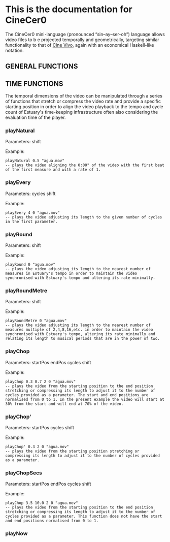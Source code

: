 # This is the documentation for CineCer0
The CineCer0 mini-language (pronounced “sin–ay–ser-oh”) language allows video files to b e projected temporally and geometrically, targeting similar functionality to that of [Cine Vivo](https://github.com/essteban/CineVivo), again with an economical Haskell-like notation.

## GENERAL FUNCTIONS


## TIME FUNCTIONS

The temporal dimensions of the video can be manipulated through a series of functions that stretch or compress the video rate and provide a specific starting position in order to align the video playback to the tempo and cycle count of Estuary's time-keeping infrastructure often also considering the evaluation time of the player.

### playNatural   

Parameters: shift

Example: 

```
playNatural 0.5 "agua.mov"  
-- plays the video aligning the 0:00" of the video with the first beat of the first measure and with a rate of 1. 

```

### playEvery

Parameters: cycles shift 

Example: 

```
playEvery 4 0 "agua.mov"  
-- plays the video adjusting its length to the given number of cycles in the first parameter. 

```

### playRound

Parameters: shift 

Example: 

```
playRound 0 "agua.mov"  
-- plays the video adjusting its length to the nearest number of measures in Estuary's tempo in order to maintain the video synchronised with Estuary's tempo and altering its rate minimally. 

```

### playRoundMetre

Parameters: shift 

Example: 

```
playRoundMetre 0 "agua.mov"  
-- plays the video adjusting its length to the nearest number of measures multiple of 2,4,8,16,etc. in order to maintain the video synchronised with Estuary's tempo, altering its rate minimally and relating its length to musical periods that are in the power of two. 

```

### playChop

Parameters: startPos endPos cycles shift 

Example: 

```
playChop 0.3 0.7 2 0 "agua.mov"  
-- plays the video from the starting position to the end position stretching or compressing its length to adjust it to the number of cycles provided as a parameter. The start and end positions are normalised from 0 to 1. In the present example the video will start at 30% from the start and will end at 70% of the video. 

```

### playChop'

Parameters: startPos cycles shift 

Example: 

```
playChop' 0.3 2 0 "agua.mov"  
-- plays the video from the starting position stretching or compressing its length to adjust it to the number of cycles provided as a parameter. 

```

### playChopSecs

Parameters: startPos endPos cycles shift 

Example: 

```
playChop 3.5 10.0 2 0 "agua.mov"  
-- plays the video from the starting position to the end position stretching or compressing its length to adjust it to the number of cycles provided as a parameter. This function does not have the start and end positions normalised from 0 to 1. 

```

### playNow